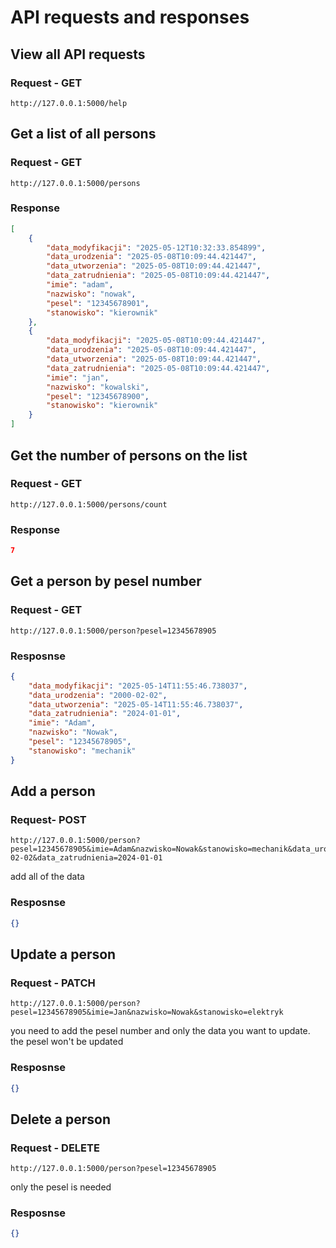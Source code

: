 # API requests and responses
## View all API requests
### Request - GET
```
http://127.0.0.1:5000/help
```
## Get a list of all persons
### Request - GET <!-- omit in toc -->
```
http://127.0.0.1:5000/persons
```
### Response <!-- omit in toc -->
```JSON
[
    {
        "data_modyfikacji": "2025-05-12T10:32:33.854899",
        "data_urodzenia": "2025-05-08T10:09:44.421447",
        "data_utworzenia": "2025-05-08T10:09:44.421447",
        "data_zatrudnienia": "2025-05-08T10:09:44.421447",
        "imie": "adam",
        "nazwisko": "nowak",
        "pesel": "12345678901",
        "stanowisko": "kierownik"
    },
    {
        "data_modyfikacji": "2025-05-08T10:09:44.421447",
        "data_urodzenia": "2025-05-08T10:09:44.421447",
        "data_utworzenia": "2025-05-08T10:09:44.421447",
        "data_zatrudnienia": "2025-05-08T10:09:44.421447",
        "imie": "jan",
        "nazwisko": "kowalski",
        "pesel": "12345678900",
        "stanowisko": "kierownik"
    }
]
```
## Get the number of persons on the list
### Request - GET
```
http://127.0.0.1:5000/persons/count
```
### Response
```JSON
7
```
## Get a person by pesel number
### Request - GET <!-- omit in toc -->
```
http://127.0.0.1:5000/person?pesel=12345678905
```
### Resposnse <!-- omit in toc -->
```JSON
{
    "data_modyfikacji": "2025-05-14T11:55:46.738037",
    "data_urodzenia": "2000-02-02",
    "data_utworzenia": "2025-05-14T11:55:46.738037",
    "data_zatrudnienia": "2024-01-01",
    "imie": "Adam",
    "nazwisko": "Nowak",
    "pesel": "12345678905",
    "stanowisko": "mechanik"
}
```
## Add a person
### Request- POST <!-- omit in toc --> 
```
http://127.0.0.1:5000/person?pesel=12345678905&imie=Adam&nazwisko=Nowak&stanowisko=mechanik&data_urodzenia=2000-02-02&data_zatrudnienia=2024-01-01
```
add all of the data
### Resposnse <!-- omit in toc -->
```JSON
{}
```
## Update a person
### Request - PATCH <!-- omit in toc -->
```
http://127.0.0.1:5000/person?pesel=12345678905&imie=Jan&nazwisko=Nowak&stanowisko=elektryk
```
you need to add the pesel number and only the data you want to update. the pesel won't be updated
### Resposnse <!-- omit in toc -->
```JSON
{}
```
## Delete a person
### Request  - DELETE <!-- omit in toc -->
```
http://127.0.0.1:5000/person?pesel=12345678905
```
only the pesel is needed
### Resposnse <!-- omit in toc -->
```JSON
{}
```